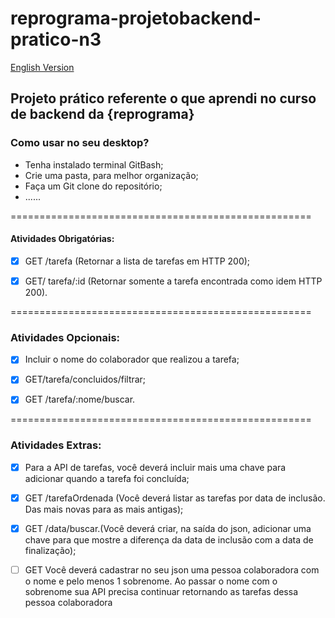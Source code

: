 # reprograma-projetobackend-pratico-n3
[English Version](https://github.com/cortemarcia/reprograma-projetobackend-pratico-n3/blob/master/EnglishVersion.md/english.md)

## Projeto prático referente o que aprendi no curso de backend da {reprograma}

### Como usar no seu desktop?
- Tenha instalado terminal GitBash;
- Crie uma pasta, para melhor organização;
- Faça um Git clone do repositório;
- ......

====================================================

#### Atividades Obrigatórias:

- [x] GET /tarefa (Retornar a lista de tarefas em HTTP 200);

- [x] GET/ tarefa/:id (Retornar somente a tarefa encontrada como idem HTTP 200).

====================================================

### Atividades Opcionais:

- [x] Incluir o nome do colaborador que realizou a tarefa;

- [x] GET/tarefa/concluidos/filtrar;

- [x] GET /tarefa/:nome/buscar.

====================================================

### Atividades Extras:


- [x] Para a API de tarefas, você deverá incluir mais uma chave para adicionar quando a tarefa foi concluída;

- [x] GET /tarefaOrdenada (Você deverá listar as tarefas por data de inclusão. Das mais novas para as mais antigas);

- [x] GET /data/buscar.(Você deverá criar, na saída do json, adicionar uma chave para que mostre a diferença da data de inclusão com a data de finalização);

- [ ]  GET Você deverá cadastrar no seu json uma pessoa colaboradora com o nome e pelo menos 1 sobrenome. Ao passar o nome com o sobrenome sua API precisa continuar retornando as tarefas dessa pessoa colaboradora